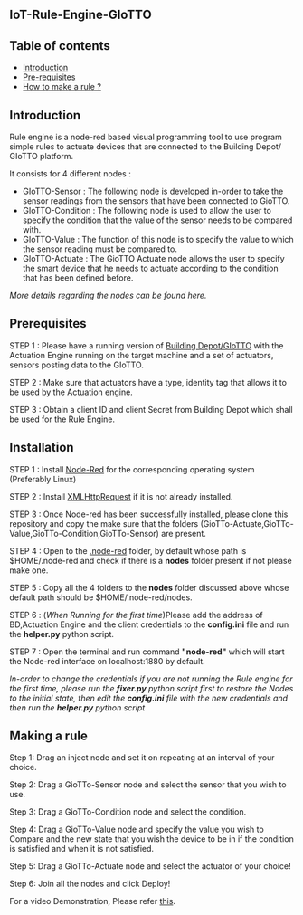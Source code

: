 ## IoT-Rule-Engine-GIoTTO


## Table of contents

- [Introduction](#introduction)
- [Pre-requisites](#prerequisites)
- [How to make a rule ?](#making-a-rule)


## Introduction


Rule engine is a node-red based visual programming tool to use program simple rules to actuate devices that are connected to the Building Depot/ GIoTTO platform.

It consists for 4 different nodes :

- GIoTTO-Sensor : The following node is developed in-order to take the sensor readings from the sensors that have been connected to GioTTO.
- GIoTTO-Condition : The following node is used to allow the user to specify the condition that the value of the sensor needs to be compared with.
- GIoTTO-Value : The function of this node is to specify the value to which the sensor reading must be compared to.
- GIoTTO-Actuate : The GioTTO Actuate node allows the user to specify the smart device that he needs to actuate according to the condition that has been defined before.

_More details regarding the nodes can be found here._

## Prerequisites


STEP 1 : Please have a running version of [Building Depot/GIoTTO](http://iotexpedition.org/downloads.html) with the Actuation Engine running on the target machine and a set of actuators, sensors posting data to the GIoTTO.

STEP 2 : Make sure that actuators have a type, identity tag that allows it to be used by the Actuation engine.

STEP 3 : Obtain a client ID and client Secret from Building Depot which shall be used for the Rule Engine.

## Installation

STEP 1 : Install [Node-Red](https://nodered.org/docs/getting-started/installation) for the corresponding operating system (Preferably Linux)

STEP 2 : Install [XMLHttpRequest](https://www.npmjs.com/package/xmlhttprequest) if it is not already installed.

STEP 3 : Once Node-red has been successfully installed, please clone this repository and copy the make sure that the  folders (GioTTo-Actuate,GioTTo-Value,GioTTo-Condition,GioTTo-Sensor) are present.

STEP 4 : Open to the   [.node-red](https://nodered.org/docs/configuration) folder, by default whose path is $HOME/.node-red and check if there is a **nodes** folder present if not please make one.

STEP 5 : Copy all the 4 folders to the **nodes**  folder discussed above whose default path should be $HOME/.node-red/nodes.

STEP 6 : (*When Running for the first time*)Please add the address of BD,Actuation Engine and the client credentials to the **config.ini** file and run the **helper.py** python script. 

STEP 7 : Open the terminal and run command **&quot;node-red&quot;** which will start the Node-red interface on localhost:1880 by default.

_In-order to change the credentials if you are not running the Rule engine for the first time, please run the **fixer.py** python script first to restore the Nodes to the initial state, then edit the **config.ini** file with the new credentials and then run the **helper.py** python script_

## Making a rule


Step 1: Drag an inject node and set it on repeating at an interval of your choice.

Step 2: Drag a GioTTo-Sensor node and select the sensor that you wish to use.

Step 3: Drag a GioTTo-Condition node and select the condition.

Step 4: Drag a GioTTo-Value node and specify the value you wish to Compare and the new state that you wish the device to be in if the condition is satisfied and when it is not satisfied.

Step 5: Drag a GioTTo-Actuate node and select the actuator of your choice!

Step 6: Join all the nodes and click Deploy!

For a video Demonstration, Please refer [this](https://www.youtube.com/watch?v=79BcuO4kHEE).
